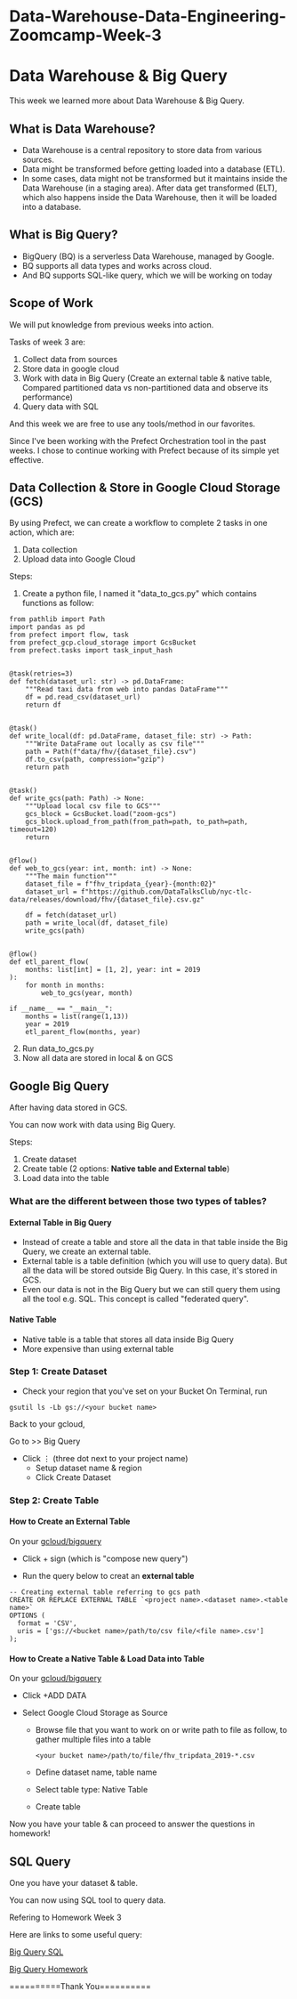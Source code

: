 # Data-Warehouse-Data-Engineering-Zoomcamp-Week-3



# Data Warehouse & Big Query

This week we learned more about Data Warehouse & Big Query.

## What is Data Warehouse?
- Data Warehouse is a central repository to store data from various sources.
- Data might be transformed before getting loaded into a database (ETL).
- In some cases, data might not be transformed but it maintains inside the Data Warehouse (in a staging area). After data get transformed (ELT), which also happens inside the  Data Warehouse, then it will be loaded into a database.
 
## What is Big Query?
- BigQuery (BQ) is a serverless Data Warehouse, managed by Google.  
- BQ supports all data types and works across cloud. 
- And BQ supports SQL-like query, which we will be working on today



## Scope of Work

We will put knowledge from previous weeks into action.  

Tasks of week 3 are:
  1. Collect data from sources
  2. Store data in google cloud
  3. Work with data in Big Query (Create an external table & native table, Compared partitioned data vs non-partitioned data and observe its performance)
  4. Query data with SQL

And this week we are free to use any tools/method in our favorites. 

Since I've been working with the Prefect Orchestration tool in the past weeks. I chose to continue working with Prefect because of its simple yet effective. 

## Data Collection & Store in Google Cloud Storage (GCS)

By using Prefect, we can create a workflow to complete 2 tasks in one action, which are:
 1. Data collection
 2. Upload data into Google Cloud


Steps:
 1. Create a python file, I named it "data_to_gcs.py" which contains functions as follow:

``` 
from pathlib import Path
import pandas as pd
from prefect import flow, task
from prefect_gcp.cloud_storage import GcsBucket
from prefect.tasks import task_input_hash


@task(retries=3)
def fetch(dataset_url: str) -> pd.DataFrame:
    """Read taxi data from web into pandas DataFrame"""
    df = pd.read_csv(dataset_url)
    return df
    

@task()
def write_local(df: pd.DataFrame, dataset_file: str) -> Path:
    """Write DataFrame out locally as csv file"""
    path = Path(f"data/fhv/{dataset_file}.csv")
    df.to_csv(path, compression="gzip")
    return path


@task()
def write_gcs(path: Path) -> None:
    """Upload local csv file to GCS"""
    gcs_block = GcsBucket.load("zoom-gcs")
    gcs_block.upload_from_path(from_path=path, to_path=path, timeout=120)
    return


@flow()
def web_to_gcs(year: int, month: int) -> None:
    """The main function"""
    dataset_file = f"fhv_tripdata_{year}-{month:02}"
    dataset_url = f"https://github.com/DataTalksClub/nyc-tlc-data/releases/download/fhv/{dataset_file}.csv.gz"

    df = fetch(dataset_url)
    path = write_local(df, dataset_file)
    write_gcs(path)


@flow()
def etl_parent_flow(
    months: list[int] = [1, 2], year: int = 2019
):
    for month in months:
        web_to_gcs(year, month)

if __name__ == "__main__":
    months = list(range(1,13))
    year = 2019
    etl_parent_flow(months, year)

``` 


 2. Run data_to_gcs.py 
 3. Now all data are stored in local & on GCS



## Google Big Query

After having data stored in GCS.

You can now work with data using Big Query. 

Steps:
 1. Create dataset 
 2. Create table (2 options: **Native table and External table**)
 3. Load data into the table

### What are the different between those two types of tables?

#### External Table in Big Query
- Instead of create a table and store all the data in that table inside the Big Query, we create an external table.
- External table is a table definition (which you will use to query data). 
  But all the data will be stored outside Big Query. In this case, it's stored in GCS.
- Even our data is not in the Big Query but we can still query them using all the tool e.g. SQL. This concept is called "federated query".

#### Native Table
- Native table is a table that stores all data inside Big Query
- More expensive than using external table 
        

### Step 1: Create Dataset

- Check your region that you've set on your Bucket
  On Terminal, run

```
gsutil ls -Lb gs://<your bucket name>
```

Back to your gcloud,

Go to >> Big Query
 - Click ⋮ (three dot next to your project name)
	- Setup dataset name & region
	- Click Create Dataset

### Step 2: Create Table

 #### How to Create an External Table
 On your [gcloud/bigquery](https://console.cloud.google.com/bigquery)
 
- Click + sign (which is "compose new query")
	

- Run the query below to creat an **external table** 
	

```
-- Creating external table referring to gcs path
CREATE OR REPLACE EXTERNAL TABLE `<project name>.<dataset name>.<table name>`
OPTIONS (
  format = 'CSV',
  uris = ['gs://<bucket name>/path/to/csv file/<file name>.csv']
);
```

#### How to Create a Native Table & Load Data into Table
 On your [gcloud/bigquery](https://console.cloud.google.com/bigquery)
 
 - Click +ADD DATA
 
 - Select Google Cloud Storage as Source
 
   - Browse file that you want to work on or write path to file as follow, to gather multiple files into a table
     
     
     ```<your bucket name>/path/to/file/fhv_tripdata_2019-*.csv``` 
     
     
   - Define dataset name, table name
   - Select table type: Native Table
   - Create table
 
 Now you have your table & can proceed to answer the questions in homework!


## SQL Query

One you have your dataset & table.

You can now using SQL tool to query data.


Refering to Homework Week 3

Here are links to some useful query:

[Big Query SQL](https://github.com/DataTalksClub/data-engineering-zoomcamp/blob/main/week_3_data_warehouse/big_query.sql)


[Big Query Homework](https://github.com/DataTalksClub/data-engineering-zoomcamp/blob/main/week_3_data_warehouse/big_query_hw.sql)



==========Thank You==========
